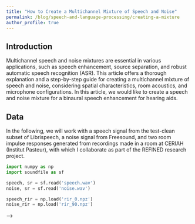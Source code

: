 ```yaml
---
title: "How to Create a Multichannel Mixture of Speech and Noise"
permalink: /blog/speech-and-language-processing/creating-a-mixture
author_profile: true
---
```


## Introduction

Multichannel speech and noise mixtures are essential in various applications, such as speech enhancement, source separation, and robust automatic speech recognition (ASR). This article offers a thorough explanation and a step-by-step guide for creating a multichannel mixture of speech and noise, considering spatial characteristics, room acoustics, and microphone configurations. In this article, we would like to create a speech and noise mixture for a binaural speech enhancement for hearing aids. 

## Data

In the following, we will work with a speech signal from the test-clean subset of Librispeech, a noise signal from Freesound, and two room impulse responses generated from recordings made in a room at CERIAH (Institut Pasteur), with which I collaborate as part of the REFINED research project.

```python
import numpy as np
import soundfile as sf

speech, sr = sf.read('speech.wav')
noise, sr = sf.read('noise.wav')

speech_rir = np.load('rir_0.npz')
noise_rir = np.load('rir_90.npz')
``` 
<!-- ## Single-Channel Mixture

In the context of speech enhancement, a mixture refers to a signal that combines multiple audio sources, such as a clean speech and a noise signal, often at a specific signal-to-noise ratio (SNR). A multichannel mixture can be represented as: 

$$
x[t] = s[t] + n[t]
$$

where $$x[t]$$ is the simulated mixture, $$s[t]$$ is the clean speech signal, and $$n[t]$$ is the noise signal. This mixture is considered anechoic since it is generated using assumed dry (anechoic) clean speech and noise signals. It is a single-channel mixture because the two signals were summed into a one-dimensional signal, even though they were originally recorded with two different microphones.

```python
x = speech + noise
```


## Single-Channel Mixture with respect to a desired SNR

#### Signal-to-Noise Ratio

The signal-to-noise Ratio (SNR) is a measure that quantifies the relative strength of a desired signal (e.g. clean speech) compared to a background noise. A higher SNR indicates a clearer signal with less noise, while a lower SNR means the noise is more dominant than the signal.

 SNR is typically expressed in decibel (dB) and is defined as: 

$$
\text{SNR}_{\text{dB}} = 10\,\text{log}_{10} \bigg( \frac{P_s}{P_n} \bigg)
$$

where $$P_s$$ is the power of the signal and $$P_n$$ is the power of the noise.

Precisely, 

- if $$\text{SNR}_{\text{dB}} = 0$$, it means the speech and noise energies are on the same level.
- if $$\text{SNR}_{\text{dB}} > 0$$, it means the speech energy is higher than the noise energy.
- if $$\text{SNR}_{\text{dB}} < 0$$, it means the speech energy is lower than the noise energy.

#### Scaling noise to achieve the desired SNR

To generate a mixture that satisfies a given $$\text{SNR}_{\text{dB}}$$, we scale either the speech signal or the noise signal accordingly. Indeed, our goal is to determine the appropriate gain factor $$\alpha$$ so that the speech and noise energies achieve the desired $$\text{SNR}_{\text{dB}}$$ level. 

To this end, let’s break down the $$\text{SNR}_{\text{dB}}$$ formula to determine the target scaling factor. Since we choose to scale the noise signal, we define: 

$$
n’[t] = \alpha \cdot n[t]
$$

Thus, the signal-to-noise ratio can be rewritten as:

$$
\text{SNR}_{\text{dB}} = 10\,\text{log}_{10} \bigg( \frac{P_s}{P_{n’}} \bigg)
$$

where $$n’[t]$$ represents the appropriately scaled noise signal needed to achieve the desired SNR level. 

Expanding the power terms: 

$$\text{SNR}_{\text{dB}} = 10\,\text{log}_{10} \bigg( \frac{P_s}{P_{n'}} \bigg) = 10\,\text{log}_{10} \bigg( \frac{    1/N \, \sum  s[t]^2     }{      1/N \, \sum  \alpha n[t]^2      } \bigg) = 10\,\text{log}_{10} \bigg( \frac{    \sum  s[t]^2     }{   \alpha^2 \sum  n[t]^2      } \bigg) = 10\,\text{log}_{10} \bigg( \frac{    P_s     }{   \alpha^2 P_n      } \bigg)$$. 

Solving for $$\alpha$$:

$$\frac{\text{SNR}_{\text{dB}} }{10}= \text{log}_{10} \bigg( \frac{    P_s     }{   \alpha^2 P_n      } \bigg)$$

$$10^{\frac{\text{SNR}_{\text{dB}} }{10}}= \frac{    P_s     }{   \alpha^2 P_n      }$$

$$\alpha^2 = \frac{P_s}{P_n} \cdot 10^{-\frac{\text{SNR}_{\text{dB}} }{10}}$$

$$\alpha = \frac{P_s}{P_n} \cdot 10^{-\frac{\text{SNR}_{\text{dB}} }{20}}$$

$$\alpha = \frac{\sum s^2}{\sum n^2} \cdot 10^{-\frac{\text{SNR}_{\text{dB}} }{20}}$$

#### Accounting for RMSE-normalized signals

This formulation of $$\alpha$$ do not account for normalized signals using RMSE. If this normalization is applied, replacing $$s$$ and $$n$$ by their normalized verions:

$$
s_{\text{norm}}\frac{s}{\sqrt{\sum s^2}} \;\;,\;\; n_{\text{norm}} = \frac{n}{\sqrt{\sum n^2}}
$$

the equation simplifies to:

$$\alpha = 

\frac{
\sum \big(\frac{s}{\sqrt{\sum s^2}}\big)^2}
{\sum \big(\frac{n}{\sqrt{\sum n^2}}\big)^2} 

\cdot 10^{-
\frac{\text{SNR}_{\text{dB}} }{20}}

= 

\frac
{\frac{\sum s^2}{\sum s^2}}
{\frac{\sum n^2}{\sum n^2}}

\cdot 10^{-
\frac{\text{SNR}_{\text{dB}} }{20}}

= 10^{-
\frac{\text{SNR}_{\text{dB}} }{20}}$$

⚠️ Ensure that if you normalize your signals using $$\text{RMSE}$$, you apply the second equation. Otherwise, the term $$\frac{\sum s^2}{\sum n^2}$$ which should ideally be equal to 1, may deviate in practice, potentially affecting the accuracy of your scaling factor $$\alpha$$.

#### Handling Silent Portions in Speech for Accurate Gain Computation

In practice, speech signals often contain silent portions with very low energy. These segments can reduce the overall energy of the speech signal, leading to an inaccurate computation of the gain factor. To address this issue, one approach is to selectively retain only samples with a magnitude above a certain threshold (e.g., 0.01). Alternatively, a Voice Activity Detector (VAD) can be used to extract speech segments while discarding silence, ensuring a more reliable gain computation.

#### Final Mixture Computation

Now that we have determined the gain factor $$\alpha$$, we compute the mixture as:

$$
x[t] = s[t] \;+\; \alpha\, n[t]
$$

Case 1: without RMSE normalization
    
```python
desired_snr = 0 
alpha = (np.sum(np.abs(speech)**2) / np.sum(np.abs(noise)**2)) * 10 ** (- desired_snr / 20)
x = speech + (alpha * noise)
```
    
Case 2: with RMSE normalization

```python
speech /= np.sum(np.abs(speech)**2)
noise /= np.sum(np.abs(noise)**2)

desired_snr = 0
alpha = 10 ** (- desired_snr / 20)
x = speech + (alpha * noise)
```

## Multichannel Mixture

What if we want to simulate a mixture inside an enclosed room ?

In our case, a multichannel mixture refers to the combination of speech and noise signals recorded or simulated across multiple microphones. Each microphone captures a distinct version of the signals due to spatial propagation effects. Unlike single-channel mixtures, multichannel mixtures preserve spatial characteristics such as directionality, phase differences, and inter-channel time delays.

A **Room Impulse Response (RIR)** is the acoustic transfer function that characterizes how a sound propagates from a source to a receiver within an enclosed space, capturing reflections, reverberation, and other spatial effects. **Convolving** a signal with an RIR simulates the signal as if it were played in that room because convolution applies the room’s acoustic properties—such as delays, attenuation, and reverberation—to the original sound, making it sound as if it naturally propagated through the environment.

We computed room impulse responses (RIRs) from a recorded signal in an enclosed room at five different positions: 90° and 45° to the right, 0°, and 90° and 45° to the left. The signals were played using five loudspeakers, while a KEMAR mannequin was used to position a PHL hearing aid simulator equipped with two microphones on the right ear and two on the left ear. Each of the five loudspeakers generated four distinct RIRs, representing the signal propagation to the four microphones.

To simulate the $$i$$-th channel of the multichannel mixture, representing the signal propagation on the $$i$$-th microphone, we compute it as:

$$
x_i[t] = h_{s,i} \;*\; s[t] + h_{n,i} \;*\; n[t]
$$

where,

- $$h_{s,i}$$ is the room impulse response for the speech signal $$s$$ recorded with the $$i$$-th microphone.
- $$h_{n,i}$$ is the room impulse response for the noise signal $$n$$ recorded with the $$i$$-th microphone.
- $$*$$ is the convolution operator.

NB: Here, we assume the noise have been scaled, as explained previously, before computing the convolutions. 

Thus, the complete multichannel mixture can be represented as:

$$
\begin{bmatrix} 
x_1[t] \\ 
x_2[t]  \\ 
x_3[t]  \\
x_4[t]  
\end{bmatrix}

= 
\begin{bmatrix} 
h_{s,1} \;*\; s[t] + h_{n,1} \;*\; n[t] \\ 
h_{s,2} \;*\; s[t] + h_{n,2} \;*\; n[t]  \\ 
h_{s,3} \;*\; s[t] + h_{n,3} \;*\; n[t]  \\
h_{s,4} \;*\; s[t] + h_{n,4} \;*\; n[t]  
\end{bmatrix}
$$

This formulation captures the multichannel mixture, where each recorded signal results from the convolution of speech and noise with their respective RIRs at each microphone position.

For instance, we could choose $$h_s^{0°}$$for the speech signal and $$h_s^{90°}$$for the noise signal to simulate speech coming from the front while the noise originates from 90° to the right.

Clearly, if you play this mixture, you will only hear it in stereo (2 channels). However, if you wear your headphones or earphones correctly, you should perceive the noise as coming from the right, i.e. with a higher intensity in the right ear than in the left.

<!-- - Code
    
    We assume the noise has been scaled! 
    
    Reverberated speech
    
    ```python
    speech_fl = np.convolve(speech_rir['front_left'], speech, mode='full')
    speech_rl = np.convolve(speech_rir['rear_left'], speech, mode='full')
    speech_fr = np.convolve(speech_rir['front_right'], speech, mode='full')
    speech_rr = np.convolve(speech_rir['rear_right'], speech, mode='full')
    
    speech_cnv = np.vstack([speech_fl, speech_rl, speech_fr, speech_rr])
    ```
    
    Reverberated noise
    
    ```python
    noise_fl = np.convolve(noise_rir['front_left'], speech, mode='full')
    noise_rl = np.convolve(noise_rir['rear_left'], speech, mode='full')
    noise_fr = np.convolve(noise_rir['front_right'], speech, mode='full')
    noise_rr = np.convolve(noise_rir['rear_right'], speech, mode='full')
    
    noise_cnv = np.vstack([noise_fl, noise_rl, noise_fr, noise_rr])
    ```
    
    Multichannel mixture
    
    ```python
    x = speech_cnv + noise_cnv
    ```


 --> -->
